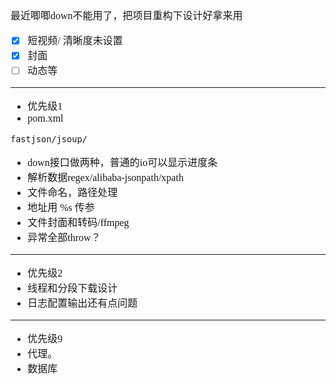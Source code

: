 <font face="SimSun" size=3>

最近唧唧down不能用了，把项目重构下设计好拿来用

- [x] 短视频/ 清晰度未设置
- [x] 封面
- [ ] 动态等

---

- 优先级1
- pom.xml
~~~
fastjson/jsoup/
~~~
- down接口做两种，普通的io可以显示进度条
- 解析数据regex/alibaba-jsonpath/xpath
- 文件命名，路径处理
- 地址用 %s 传参
- 文件封面和转码/ffmpeg
- 异常全部throw？ 

---

- 优先级2
- 线程和分段下载设计
- 日志配置输出还有点问题

---

- 优先级9
- 代理。
- 数据库

</font>